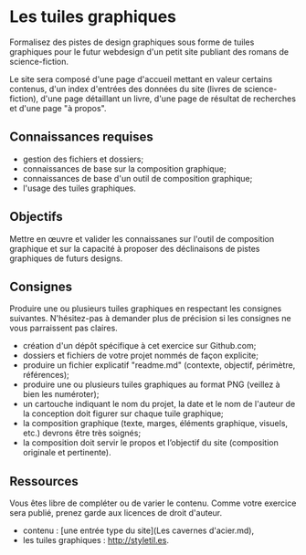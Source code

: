 # Les tuiles graphiques


Formalisez des pistes de design graphiques sous forme de tuiles graphiques pour le futur webdesign d'un petit site publiant des romans de science-fiction. 

Le site sera composé d'une page d'accueil mettant en valeur certains contenus, d'un index d'entrées des données du site (livres de science-fiction), d'une page détaillant un livre, d'une page de résultat de recherches et d'une page "à propos".

## Connaissances requises

 - gestion des fichiers et dossiers;
 - connaissances de base sur la composition graphique;
 - connaissances de base d'un outil de composition graphique;
 - l'usage des tuiles graphiques.

## Objectifs
 
Mettre en œuvre et valider les connaissanes sur l'outil de composition graphique et sur la capacité à proposer des déclinaisons de pistes graphiques de futurs designs.
 
## Consignes

Produire une ou plusieurs tuiles graphiques en respectant les consignes suivantes. N'hésitez-pas à demander plus de précision si les consignes ne vous parraissent pas claires.

 - création d'un dépôt spécifique à cet exercice sur Github.com;
 - dossiers et fichiers de votre projet nommés de façon explicite;
 - produire un fichier explicatif "readme.md" (contexte, objectif, périmètre, références);
 - produire une ou plusieurs tuiles graphiques au format PNG (veillez à bien les numéroter);
 - un cartouche indiquant le nom du projet, la date et le nom de l'auteur de la conception doit figurer sur chaque tuile graphique;
 - la composition graphique (texte, marges, éléments graphique, visuels, etc.) devrons être très soignés;
 - la composition doit servir le propos et l’objectif du site (composition originale et pertinente).

 
## Ressources

Vous êtes libre de compléter ou de varier le contenu. Comme votre exercice sera publié, prenez garde aux licences de droit d'auteur.

 - contenu : [une entrée type du site](Les cavernes d'acier.md),
 - les tuiles graphiques : <http://styletil.es>.
